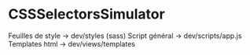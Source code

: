 # CSSSelectorsSimulator

Feuilles de style -> dev/styles (sass)
Script général -> dev/scripts/app.js
Templates html -> dev/views/templates